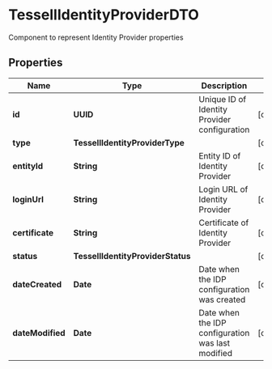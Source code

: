 

# TessellIdentityProviderDTO

Component to represent Identity Provider properties

## Properties

Name | Type | Description | Notes
------------ | ------------- | ------------- | -------------
**id** | **UUID** | Unique ID of Identity Provider configuration |  [optional]
**type** | **TessellIdentityProviderType** |  |  [optional]
**entityId** | **String** | Entity ID of Identity Provider |  [optional]
**loginUrl** | **String** | Login URL of Identity Provider |  [optional]
**certificate** | **String** | Certificate of Identity Provider |  [optional]
**status** | **TessellIdentityProviderStatus** |  |  [optional]
**dateCreated** | **Date** | Date when the IDP configuration was created |  [optional]
**dateModified** | **Date** | Date when the IDP configuration was last modified |  [optional]



